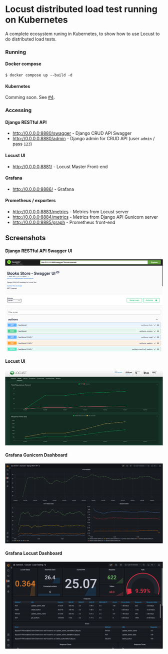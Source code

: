 # Locust distributed load test running on Kubernetes 

A complete ecosystem runing in Kubernetes, to show how to use Locust to do distributed load tests.

### Running

#### Docker compose

```shell
$ docker compose up --build -d
```

#### Kubernetes

Comming soon. See [#4](https://github.com/jjpaulo2/locust-kubernetes-distributed/issues/4).

### Accessing

#### Django RESTful API

- http://0.0.0.0:8880/swagger - Django CRUD API Swagger
- http://0.0.0.0:8880/admin - Django admin for CRUD API (user `admin` / pass `123`)

#### Locust UI

- http://0.0.0.0:8881/ - Locust Master Front-end

#### Grafana

- http://0.0.0.0:8886/ - Grafana

#### Prometheus / exporters

- http://0.0.0.0:8883/metrics - Metrics from Locust server
- http://0.0.0.0:8884/metrics - Metrics from Django API Gunicorn server
- http://0.0.0.0:8885/graph - Prometheus front-end

## Screenshots

#### Django RESTful API Swagger UI

![](./screenshots/api-swagger.png)

#### Locust UI

![](./screenshots/locust-ui.png)

#### Grafana Gunicorn Dashboard

![](./screenshots/gunicorn-dashboard.png)

#### Grafana Locust Dashboard

![](./screenshots/locust-dashboard.png)
